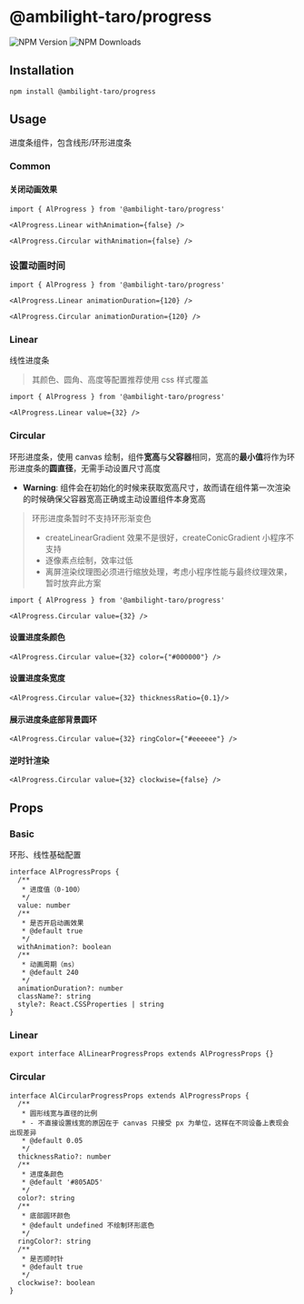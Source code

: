 # @ambilight-taro/progress

![NPM Version](https://img.shields.io/npm/v/%40ambilight-taro%2Fprogress)
![NPM Downloads](https://img.shields.io/npm/dm/%40ambilight-taro%2Fprogress)

## Installation

```shell
npm install @ambilight-taro/progress
```

## Usage

进度条组件，包含线形/环形进度条

### Common

#### 关闭动画效果

```tsx
import { AlProgress } from '@ambilight-taro/progress'

<AlProgress.Linear withAnimation={false} />

<AlProgress.Circular withAnimation={false} />
```

### 设置动画时间

```tsx
import { AlProgress } from '@ambilight-taro/progress'

<AlProgress.Linear animationDuration={120} />

<AlProgress.Circular animationDuration={120} />
```

### Linear

线性进度条

> 其颜色、圆角、高度等配置推荐使用 css 样式覆盖

```tsx
import { AlProgress } from '@ambilight-taro/progress'

<AlProgress.Linear value={32} />
```

### Circular

环形进度条，使用 canvas 绘制，组件**宽高**与**父容器**相同，宽高的**最小值**将作为环形进度条的**圆直径**，无需手动设置尺寸高度

- **Warning**: 组件会在初始化的时候来获取宽高尺寸，故而请在组件第一次渲染的时候确保父容器宽高正确或主动设置组件本身宽高

> 环形进度条暂时不支持环形渐变色
>
> - createLinearGradient 效果不是很好，createConicGradient 小程序不支持
> - 逐像素点绘制，效率过低
> - 离屏渲染纹理图必须进行缩放处理，考虑小程序性能与最终纹理效果，暂时放弃此方案

```tsx
import { AlProgress } from '@ambilight-taro/progress'

<AlProgress.Circular value={32} />
```

#### 设置进度条颜色

```tsx
<AlProgress.Circular value={32} color={"#000000"} />
```

#### 设置进度条宽度

```tsx
<AlProgress.Circular value={32} thicknessRatio={0.1}/>
```

#### 展示进度条底部背景圆环

```tsx
<AlProgress.Circular value={32} ringColor={"#eeeeee"} />
```

#### 逆时针渲染

```tsx
<AlProgress.Circular value={32} clockwise={false} />
```

## Props

### Basic

环形、线性基础配置

```tsx
interface AlProgressProps {
  /**
   * 进度值（0-100）
   */
  value: number
  /**
   * 是否开启动画效果
   * @default true
   */
  withAnimation?: boolean
  /**
   * 动画周期（ms）
   * @default 240
   */
  animationDuration?: number
  className?: string
  style?: React.CSSProperties | string
}
```

### Linear 

```tsx
export interface AlLinearProgressProps extends AlProgressProps {}
```

### Circular

```tsx
interface AlCircularProgressProps extends AlProgressProps {
  /**
   * 圆形线宽与直径的比例
   * - 不直接设置线宽的原因在于 canvas 只接受 px 为单位，这样在不同设备上表现会出现差异
   * @default 0.05
   */
  thicknessRatio?: number
  /**
   * 进度条颜色
   * @default '#805AD5'
   */
  color?: string
  /**
   * 底部圆环颜色
   * @default undefined 不绘制环形底色
   */
  ringColor?: string
  /**
   * 是否顺时针
   * @default true
   */
  clockwise?: boolean
}
```

